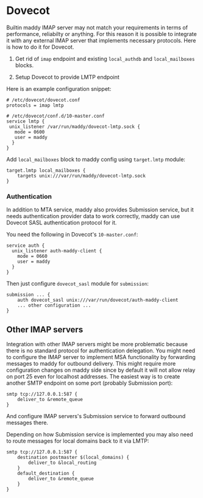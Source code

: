 # Dovecot

Builtin maddy IMAP server may not match your requirements in terms of
performance, reliabilty or anything. For this reason it is possible to
integrate it with any external IMAP server that implements necessary
protocols. Here is how to do it for Dovecot.

1. Get rid of `imap` endpoint and existing `local_authdb` and `local_mailboxes`
   blocks.

2. Setup Dovecot to provide LMTP endpoint

Here is an example configuration snippet:
```
# /etc/dovecot/dovecot.conf
protocols = imap lmtp

# /etc/dovecot/conf.d/10-master.conf
service lmtp {
 unix_listener /var/run/maddy/dovecot-lmtp.sock {
   mode = 0600
   user = maddy
  }
}
```

Add `local_mailboxes` block to maddy config using `target.lmtp` module:
```
target.lmtp local_mailboxes {
    targets unix:///var/run/maddy/dovecot-lmtp.sock
}
```

### Authentication

In addition to MTA service, maddy also provides Submission service, but it
needs authentication provider data to work correctly, maddy can use Dovecot
SASL authentication protocol for it.

You need the following in Dovecot's `10-master.conf`:
```
service auth {
  unix_listener auth-maddy-client {
    mode = 0660
    user = maddy
  }
}
```

Then just configure `dovecot_sasl` module for `submission`:
```
submission ... {
    auth dovecot_sasl unix:///var/run/dovecot/auth-maddy-client
    ... other configuration ...
}
```

## Other IMAP servers

Integration with other IMAP servers might be more problematic because there is
no standard protocol for authentication delegation. You might need to configure
the IMAP server to implement MSA functionality by forwarding messages to maddy
for outbound delivery. This might require more configuration changes on maddy
side since by default it will not allow relay on port 25 even for localhost
addresses. The easiest way is to create another SMTP endpoint on some port
(probably Submission port):
```
smtp tcp://127.0.0.1:587 {
    deliver_to &remote_queue
}
```
And configure IMAP servers's Submission service to forward outbound messages
there.

Depending on how Submission service is implemented you may also need to route
messages for local domains back to it via LMTP:
```
smtp tcp://127.0.0.1:587 {
    destination postmaster $(local_domains) {
        deliver_to &local_routing
    }
    default_destination {
        deliver_to &remote_queue
    }
}
```

